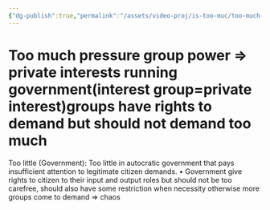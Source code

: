 ```yaml
---
{"dg-publish":true,"permalink":"/assets/video-proj/is-too-muc/too-much-p/"}
---
```


# Too much pressure group power => private interests running government(interest group=private interest)groups have rights to demand but should not demand too much

Too little (Government): Too little in autocratic government that pays insufficient attention to legitimate citizen demands.
• Government give rights to citizen to their input and output roles but should not be too carefree, should also have some restriction when necessity otherwise more groups come to demand => chaos